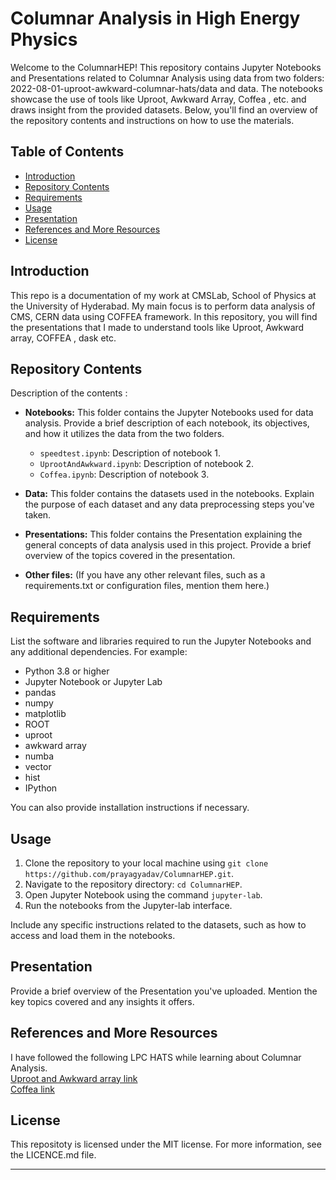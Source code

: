 # Columnar Analysis in High Energy Physics
Welcome to the ColumnarHEP! This repository contains Jupyter Notebooks and Presentations related to Columnar Analysis using data from two folders: 2022-08-01-uproot-awkward-columnar-hats/data and data. The notebooks showcase the use of tools like Uproot, Awkward Array, Coffea , etc. and draws insight from the provided datasets. Below, you'll find an overview of the repository contents and instructions on how to use the materials.

## Table of Contents

- [Introduction](#introduction)
- [Repository Contents](#repository-contents)
- [Requirements](#requirements)
- [Usage](#usage)
- [Presentation](#presentation)
- [References and More Resources](#References-and-More-Resources)
- [License](#license)

## Introduction

This repo is a documentation of my work at CMSLab, School of Physics at the University of Hyderabad. My main focus is to perform data analysis of CMS, CERN data using COFFEA framework. In this repository, you will find the presentations that I made to understand tools like Uproot, Awkward array, COFFEA , dask etc. 

## Repository Contents

Description of the contents :

- **Notebooks:** This folder contains the Jupyter Notebooks used for data analysis. Provide a brief description of each notebook, its objectives, and how it utilizes the data from the two folders.
  - `speedtest.ipynb`: Description of notebook 1.
  - `UprootAndAwkward.ipynb`: Description of notebook 2.
  - `Coffea.ipynb`: Description of notebook 3.

- **Data:** This folder contains the datasets used in the notebooks. Explain the purpose of each dataset and any data preprocessing steps you've taken.

- **Presentations:** This folder contains the Presentation explaining the general concepts of data analysis used in this project. Provide a brief overview of the topics covered in the presentation.

- **Other files:** (If you have any other relevant files, such as a requirements.txt or configuration files, mention them here.)

## Requirements

List the software and libraries required to run the Jupyter Notebooks and any additional dependencies. For example:

- Python 3.8 or higher
- Jupyter Notebook or Jupyter Lab
- pandas
- numpy
- matplotlib
- ROOT
- uproot
- awkward array
- numba
- vector
- hist
- IPython

You can also provide installation instructions if necessary.

## Usage

1. Clone the repository to your local machine using `git clone https://github.com/prayagyadav/ColumnarHEP.git`.
2. Navigate to the repository directory: `cd ColumnarHEP`.
3. Open Jupyter Notebook using the command `jupyter-lab`.
5. Run the notebooks from the Jupyter-lab interface.

Include any specific instructions related to the datasets, such as how to access and load them in the notebooks.

## Presentation

Provide a brief overview of the Presentation you've uploaded. Mention the key topics covered and any insights it offers.

## References and More Resources

I have followed the following LPC HATS while learning about Columnar Analysis. <br/>
[Uproot and Awkward array link](https://indico.cern.ch/event/1186603//) <br/>
[Coffea link](https://indico.cern.ch/event/1297678/) <br/>

## License

This repositoty is licensed under the MIT license. For more information, see the LICENCE.md file.

---
